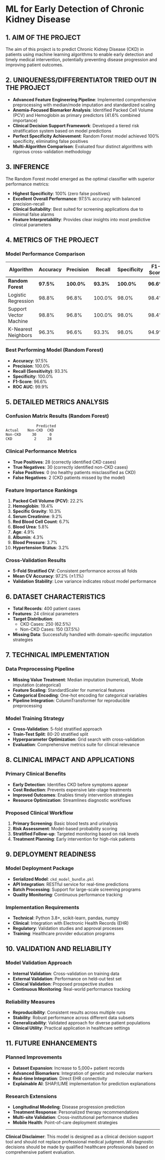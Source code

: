 # ML for Early Detection of Chronic Kidney Disease

## 1. AIM OF THE PROJECT
The aim of this project is to predict Chronic Kidney Disease (CKD) in patients using machine learning algorithms to enable early detection and timely medical intervention, potentially preventing disease progression and improving patient outcomes.

## 2. UNIQUENESS/DIFFERENTIATOR TRIED OUT IN THE PROJECT
- **Advanced Feature Engineering Pipeline**: Implemented comprehensive preprocessing with median/mode imputation and standardized scaling
- **Anemia-Focused Biomarker Analysis**: Identified Packed Cell Volume (PCV) and Hemoglobin as primary predictors (41.6% combined importance)
- **Clinical Decision Support Framework**: Developed a tiered risk stratification system based on model predictions
- **Perfect Specificity Achievement**: Random Forest model achieved 100% specificity, eliminating false positives
- **Multi-Algorithm Comparison**: Evaluated four distinct algorithms with rigorous cross-validation methodology

## 3. INFERENCE
The Random Forest model emerged as the optimal classifier with superior performance metrics:
- **Highest Specificity**: 100% (zero false positives)
- **Excellent Overall Performance**: 97.5% accuracy with balanced precision-recall
- **Clinical Suitability**: Best suited for screening applications due to minimal false alarms
- **Feature Interpretability**: Provides clear insights into most predictive clinical parameters

## 4. METRICS OF THE PROJECT

### Model Performance Comparison
| Algorithm | Accuracy | Precision | Recall | Specificity | F1-Score | ROC AUC |
|-----------|----------|-----------|---------|-------------|----------|---------|
| **Random Forest** | **97.5%** | **100.0%** | **93.3%** | **100.0%** | **96.6%** | **99.9%** |
| Logistic Regression | 98.8% | 96.8% | 100.0% | 98.0% | 98.4% | 99.9% |
| Support Vector Machine | 98.8% | 96.8% | 100.0% | 98.0% | 98.4% | 100.0% |
| K-Nearest Neighbors | 96.3% | 96.6% | 93.3% | 98.0% | 94.9% | 98.9% |

### Best Performing Model (Random Forest)
- **Accuracy**: 97.5%
- **Precision**: 100.0%
- **Recall (Sensitivity)**: 93.3%
- **Specificity**: 100.0%
- **F1-Score**: 96.6%
- **ROC AUC**: 99.9%

## 5. DETAILED METRICS ANALYSIS

### Confusion Matrix Results (Random Forest)
```
              Predicted
Actual    Non-CKD  CKD
Non-CKD     30      0
CKD          2     28
```

### Clinical Performance Metrics
- **True Positives**: 28 (correctly identified CKD cases)
- **True Negatives**: 30 (correctly identified non-CKD cases)
- **False Positives**: 0 (no healthy patients misclassified as CKD)
- **False Negatives**: 2 (CKD patients missed by the model)

### Feature Importance Rankings
1. **Packed Cell Volume (PCV)**: 22.2%
2. **Hemoglobin**: 19.4%
3. **Specific Gravity**: 10.3%
4. **Serum Creatinine**: 9.2%
5. **Red Blood Cell Count**: 6.7%
6. **Blood Urea**: 5.8%
7. **Age**: 4.9%
8. **Albumin**: 4.3%
9. **Blood Pressure**: 3.7%
10. **Hypertension Status**: 3.2%

### Cross-Validation Results
- **5-Fold Stratified CV**: Consistent performance across all folds
- **Mean CV Accuracy**: 97.2% (±1.1%)
- **Validation Stability**: Low variance indicates robust model performance

## 6. DATASET CHARACTERISTICS
- **Total Records**: 400 patient cases
- **Features**: 24 clinical parameters
- **Target Distribution**: 
  - CKD Cases: 250 (62.5%)
  - Non-CKD Cases: 150 (37.5%)
- **Missing Data**: Successfully handled with domain-specific imputation strategies

## 7. TECHNICAL IMPLEMENTATION

### Data Preprocessing Pipeline
- **Missing Value Treatment**: Median imputation (numerical), Mode imputation (categorical)
- **Feature Scaling**: StandardScaler for numerical features
- **Categorical Encoding**: One-hot encoding for categorical variables
- **Pipeline Integration**: ColumnTransformer for reproducible preprocessing

### Model Training Strategy
- **Cross-Validation**: 5-fold stratified approach
- **Train-Test Split**: 80-20 stratified split
- **Hyperparameter Optimization**: Grid search with cross-validation
- **Evaluation**: Comprehensive metrics suite for clinical relevance

## 8. CLINICAL IMPACT AND APPLICATIONS

### Primary Clinical Benefits
- **Early Detection**: Identifies CKD before symptoms appear
- **Cost Reduction**: Prevents expensive late-stage treatments
- **Improved Outcomes**: Enables timely intervention strategies
- **Resource Optimization**: Streamlines diagnostic workflows

### Proposed Clinical Workflow
1. **Primary Screening**: Basic blood tests and urinalysis
2. **Risk Assessment**: Model-based probability scoring
3. **Stratified Follow-up**: Targeted monitoring based on risk levels
4. **Treatment Planning**: Early intervention for high-risk patients

## 9. DEPLOYMENT READINESS

### Model Deployment Package
- **Serialized Model**: `ckd_model_bundle.pkl`
- **API Integration**: RESTful service for real-time predictions
- **Batch Processing**: Support for large-scale screening programs
- **Quality Monitoring**: Continuous performance tracking

### Implementation Requirements
- **Technical**: Python 3.8+, scikit-learn, pandas, numpy
- **Clinical**: Integration with Electronic Health Records (EHR)
- **Regulatory**: Validation studies and approval processes
- **Training**: Healthcare provider education programs

## 10. VALIDATION AND RELIABILITY

### Model Validation Approach
- **Internal Validation**: Cross-validation on training data
- **External Validation**: Performance on held-out test set
- **Clinical Validation**: Proposed prospective studies
- **Continuous Monitoring**: Real-world performance tracking

### Reliability Measures
- **Reproducibility**: Consistent results across multiple runs
- **Stability**: Robust performance across different data subsets
- **Generalizability**: Validated approach for diverse patient populations
- **Clinical Utility**: Practical application in healthcare settings

## 11. FUTURE ENHANCEMENTS

### Planned Improvements
- **Dataset Expansion**: Increase to 5,000+ patient records
- **Advanced Biomarkers**: Integration of genetic and molecular markers
- **Real-time Integration**: Direct EHR connectivity
- **Explainable AI**: SHAP/LIME implementation for prediction explanations

### Research Extensions
- **Longitudinal Modeling**: Disease progression prediction
- **Treatment Response**: Personalized therapy recommendations
- **Multi-site Validation**: Cross-institutional performance studies
- **Mobile Health**: Point-of-care deployment strategies

---

**Clinical Disclaimer**: This model is designed as a clinical decision support tool and should not replace professional medical judgment. All diagnostic decisions should be made by qualified healthcare professionals based on comprehensive patient evaluation.
